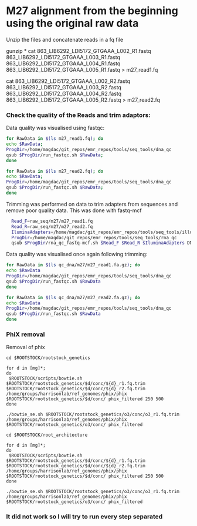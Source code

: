 
# M27 alignment from the beginning using the original raw data

Unzip the files and concatenate reads in a fq file

gunzip *
cat 863_LIB6292_LDI5172_GTGAAA_L002_R1.fastq 863_LIB6292_LDI5172_GTGAAA_L003_R1.fastq 863_LIB6292_LDI5172_GTGAAA_L004_R1.fastq 863_LIB6292_LDI5172_GTGAAA_L005_R1.fastq > m27_read1.fq

cat 863_LIB6292_LDI5172_GTGAAA_L002_R2.fastq 863_LIB6292_LDI5172_GTGAAA_L003_R2.fastq 863_LIB6292_LDI5172_GTGAAA_L004_R2.fastq 863_LIB6292_LDI5172_GTGAAA_L005_R2.fastq > m27_read2.fq


### Check the quality of the Reads and trim adaptors:

Data quality was visualised using fastqc:

```bash
for RawData in $(ls m27_read1.fq); do
echo $RawData;
ProgDir=/home/magdac/git_repos/emr_repos/tools/seq_tools/dna_qc
qsub $ProgDir/run_fastqc.sh $RawData;
done
```
```bash
for RawData in $(ls m27_read2.fq); do
echo $RawData;
ProgDir=/home/magdac/git_repos/emr_repos/tools/seq_tools/dna_qc
qsub $ProgDir/run_fastqc.sh $RawData;
done
```

Trimming was performed on data to trim adapters from sequences and remove poor quality data.
This was done with fastq-mcf

```bash
  Read_F=raw_seq/m27/m27_read1.fq
  Read_R=raw_seq/m27/m27_read2.fq
  IluminaAdapters=/home/magdac/git_repos/emr_repos/tools/seq_tools/illumina_full_adapters.fa
  ProgDir=/home/magdac/git_repos/emr_repos/tools/seq_tools/rna_qc
  qsub $ProgDir/rna_qc_fastq-mcf.sh $Read_F $Read_R $IluminaAdapters DNA
```

Data quality was visualised once again following trimming:

```bash
for RawData in $(ls qc_dna/m27/m27_read1.fa.gz); do
echo $RawData
ProgDir=/home/magdac/git_repos/emr_repos/tools/seq_tools/dna_qc
qsub $ProgDir/run_fastqc.sh $RawData
done
```

```bash
for RawData in $(ls qc_dna/m27/m27_read2.fa.gz); do
echo $RawData
ProgDir=/home/magdac/git_repos/emr_repos/tools/seq_tools/dna_qc
qsub $ProgDir/run_fastqc.sh $RawData
done
```

### PhiX removal

Removal of phix

 ```shell
 cd $ROOTSTOCK/rootstock_genetics

for d in [mg]*;
 do
  $ROOTSTOCK/scripts/bowtie.sh $ROOTSTOCK/rootstock_genetics/$d/conc/${d}_r1.fq.trim $ROOTSTOCK/rootstock_genetics/$d/conc/${d}_r2.fq.trim /home/groups/harrisonlab/ref_genomes/phix/phix $ROOTSTOCK/rootstock_genetics/$d/conc/ phix_filtered 250 500
 done

./bowtie_se.sh $ROOTSTOCK/rootstock_genetics/o3/conc/o3_r1.fq.trim /home/groups/harrisonlab/ref_genomes/phix/phix $ROOTSTOCK/rootstock_genetics/o3/conc/ phix_filtered
 ```

 ```shell
 cd $ROOTSTOCK/root_architecture

 for d in [mg]*;
 do
  $ROOTSTOCK/scripts/bowtie.sh $ROOTSTOCK/rootstock_genetics/$d/conc/${d}_r1.fq.trim $ROOTSTOCK/rootstock_genetics/$d/conc/${d}_r2.fq.trim /home/groups/harrisonlab/ref_genomes/phix/phix $ROOTSTOCK/rootstock_genetics/$d/conc/ phix_filtered 250 500
 done

 ./bowtie_se.sh $ROOTSTOCK/rootstock_genetics/o3/conc/o3_r1.fq.trim /home/groups/harrisonlab/ref_genomes/phix/phix $ROOTSTOCK/rootstock_genetics/o3/conc/ phix_filtered
 ```
### It did not work so I will try to run every step separated
